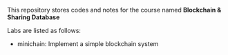 This repository stores codes and notes for the course named **Blockchain & Sharing Database**

Labs are listed as follows:
- minichain: Implement a simple blockchain system
